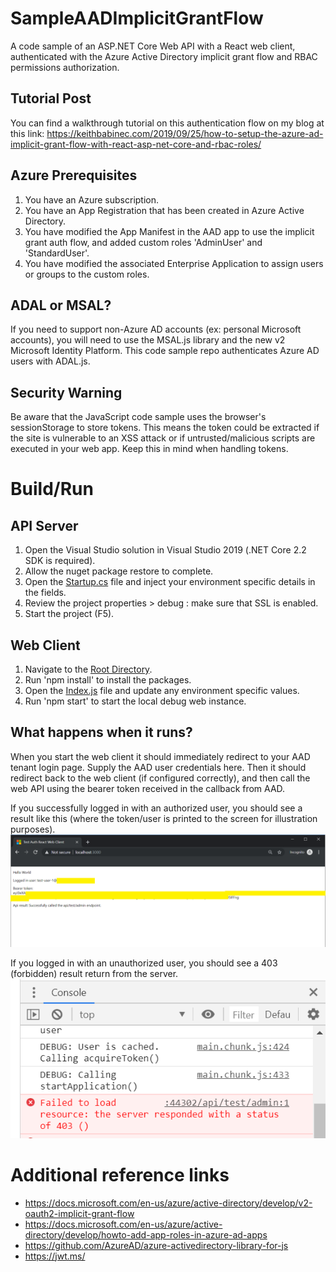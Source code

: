 # SampleAADImplicitGrantFlow
A code sample of an ASP.NET Core Web API with a React web client, authenticated with the Azure Active Directory implicit grant flow and RBAC permissions authorization.

## Tutorial Post
You can find a walkthrough tutorial on this authentication flow on my blog at this link: https://keithbabinec.com/2019/09/25/how-to-setup-the-azure-ad-implicit-grant-flow-with-react-asp-net-core-and-rbac-roles/

## Azure Prerequisites
1. You have an Azure subscription.
2. You have an App Registration that has been created in Azure Active Directory.
3. You have modified the App Manifest in the AAD app to use the implicit grant auth flow, and added custom roles 'AdminUser' and 'StandardUser'.
4. You have modified the associated Enterprise Application to assign users or groups to the custom roles.

## ADAL or MSAL?
If you need to support non-Azure AD accounts (ex: personal Microsoft accounts), you will need to use the MSAL.js library and the new v2 Microsoft Identity Platform. This code sample repo authenticates Azure AD users with ADAL.js.

## Security Warning
Be aware that the JavaScript code sample uses the browser's sessionStorage to store tokens. This means the token could be extracted if the site is vulnerable to an XSS attack or if untrusted/malicious scripts are executed in your web app. Keep this in mind when handling tokens.

# Build/Run

## API Server
1. Open the Visual Studio solution in Visual Studio 2019 (.NET Core 2.2 SDK is required).
2. Allow the nuget package restore to complete.
3. Open the [Startup.cs](https://github.com/keithbabinec/SampleAADImplicitGrantFlow/blob/master/TestAuthAspNetCoreApi/Startup.cs) file and inject your environment specific details in the fields. 
4. Review the project properties > debug : make sure that SSL is enabled.
5. Start the project (F5).

## Web Client
1. Navigate to the [Root Directory](https://github.com/keithbabinec/SampleAADImplicitGrantFlow/tree/master/TestAuthReactWebClient).
2. Run 'npm install' to install the packages.
3. Open the [Index.js](https://github.com/keithbabinec/SampleAADImplicitGrantFlow/blob/master/TestAuthReactWebClient/src/index.js) file and update any environment specific values.
4. Run 'npm start' to start the local debug web instance. 

## What happens when it runs?
When you start the web client it should immediately redirect to your AAD tenant login page. Supply the AAD user credentials here. Then it should redirect back to the web client (if configured correctly), and then call the web API using the bearer token received in the callback from AAD.

If you successfully logged in with an authorized user, you should see a result like this (where the token/user is printed to the screen for illustration purposes).
![Successful Auth Result](images/test-run.PNG?raw=true "Screenshot: Successful Auth Result")

If you logged in with an unauthorized user, you should see a 403 (forbidden) result return from the server. 
![Unauthorized Result](images/403-result.PNG?raw=true "Screenshot: Unauthorized Result")

# Additional reference links
* https://docs.microsoft.com/en-us/azure/active-directory/develop/v2-oauth2-implicit-grant-flow
* https://docs.microsoft.com/en-us/azure/active-directory/develop/howto-add-app-roles-in-azure-ad-apps
* https://github.com/AzureAD/azure-activedirectory-library-for-js
* https://jwt.ms/
